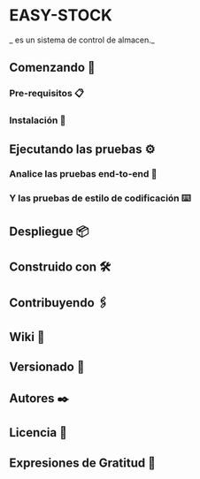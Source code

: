 # EASY-STOCK

_ es un sistema de control de almacen._

## Comenzando 🚀



### Pre-requisitos 📋



### Instalación 🔧



## Ejecutando las pruebas ⚙️


### Analice las pruebas end-to-end 🔩



### Y las pruebas de estilo de codificación ⌨️


## Despliegue 📦

## Construido con 🛠️



## Contribuyendo 🖇️



## Wiki 📖



## Versionado 📌


## Autores ✒️



## Licencia 📄



## Expresiones de Gratitud 🎁

